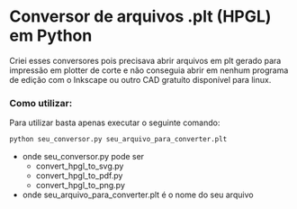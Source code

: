 # Conversor de arquivos .plt (HPGL) em Python
Criei esses conversores pois precisava abrir arquivos em plt gerado para impressão em plotter de corte e não conseguia abrir em nenhum programa de edição com o Inkscape ou outro CAD gratuíto disponível para linux.

### Como utilizar:
Para utilizar basta apenas executar o seguinte comando:

```bash
python seu_conversor.py seu_arquivo_para_converter.plt
```
* onde seu_conversor.py pode ser
    * convert_hpgl_to_svg.py
    * convert_hpgl_to_pdf.py
    * convert_hpgl_to_png.py
* onde seu_arquivo_para_converter.plt é o nome do seu arquivo